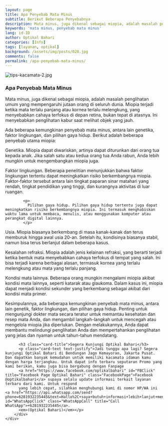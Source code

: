 ```yaml
---
layout: page
title: Apa Penyebab Mata Minus
subtitle: Berikut Beberapa Penyebabnya
description: Mata minus, juga dikenal sebagai miopia, adalah masalah penglihatan umum yang mempengaruhi jutaan orang di seluruh dunia
keywords: 'mata minus, penyebab mata minus'
lang: id-ID
author: Optikal Bahari
categories: [Info]
tags: [layanan, optikal]
background: /assets/img/posts/028.jpg
comments: false
permalink: /apa-penyebab-mata-minus/
---
```


<div class="card-deck mb-3">
    <div class="card shadow p-3 mb-5 bg-white rounded">
		    <img src="{{"/assets/img/posts/periksa-mata/periksa-mata-gratis-optikal-bahari-14.jpg" | relative_url }}" class="card-img-top" alt="tips-kacamata-2.jpg">
        <div class="card-body">      
            <h3 class="card-title">Apa Penyebab Mata Minus</h3>
            <p class="card-text text-justify">
              Mata minus, juga dikenal sebagai miopia, adalah masalah penglihatan umum yang mempengaruhi jutaan orang di seluruh dunia. Miopia terjadi ketika mata terlalu panjang atau kornea terlalu melengkung, yang menyebabkan cahaya terfokus di depan retina, bukan tepat di atasnya. Ini menyebabkan penglihatan kabur saat melihat objek yang jauh.
            </p>
            <p>
              Ada beberapa kemungkinan penyebab mata minus, antara lain genetika, faktor lingkungan, dan pilihan gaya hidup. Berikut adalah beberapa penyebab utama miopia:
            </p>
            <p>
            Genetika. Miopia dapat diwariskan, artinya dapat diturunkan dari orang tua kepada anak. Jika salah satu atau kedua orang tua Anda rabun, Anda lebih mungkin untuk mengembangkan miopia juga.
            </p>
            <p>
            Faktor lingkungan. Beberapa penelitian menunjukkan bahwa faktor lingkungan tertentu dapat meningkatkan risiko berkembangnya miopia. Faktor-faktor tersebut antara lain tingkat paparan sinar matahari yang rendah, tingkat pendidikan yang tinggi, dan kurangnya aktivitas di luar ruangan.
            </p>

            <p>
              Pilihan gaya hidup. Pilihan gaya hidup tertentu juga dapat meningkatkan risiko berkembangnya miopia. Ini termasuk menghabiskan waktu lama untuk membaca, menulis, atau menggunakan komputer atau perangkat digital lainnya.
            </p>

  <p>Usia. Miopia biasanya berkembang di masa kanak-kanak dan terus memburuk hingga awal usia 20-an. Setelah itu, kondisinya biasanya stabil, namun bisa terus berlanjut dalam beberapa kasus.</p>

  <p>Kesalahan refraksi. Miopia adalah jenis kelainan refraksi, yang berarti terjadi ketika bentuk mata menyebabkan cahaya terfokus di tempat yang salah. Ini bisa terjadi karena berbagai alasan, termasuk kornea yang terlalu melengkung atau mata yang terlalu panjang.</p>

  <p>Kondisi mata lainnya. Beberapa orang mungkin mengalami miopia akibat kondisi mata lainnya, seperti katarak atau glaukoma. Dalam kasus ini, miopia dapat menjadi kondisi sekunder yang berkembang sebagai akibat dari kondisi mata primer.</p>

  <p>Kesimpulannya, ada beberapa kemungkinan penyebab mata minus, antara lain genetik, faktor lingkungan, dan pilihan gaya hidup. Penting untuk mengunjungi dokter mata secara teratur untuk memantau kesehatan dan resep mata Anda, dan mengambil langkah-langkah untuk mencegah atau mengelola miopia jika diperlukan. Dengan melakukannya, Anda dapat membantu melindungi penglihatan Anda dan mempertahankan penglihatan yang jelas dan nyaman untuk tahun-tahun mendatang.</p>

        
          <h3 class="card-title">Segera Kunjungi Optikal Bahari</h3>
          <p class="card-text text-justify">Jadi tunggu apa lagi? Segera kunjungi Optikal Bahari di Bendungan Jago Kemayoran, Jakarta Pusat. Dan dapatkan banyak kemudahan untuk memiliki kacamata idaman kamu dengan harga terjangkau. Untuk dapat info terbaru seputaran Promo yang kami berikan, kamu juga bisa bergabung dengan Fanpage
          <a href="https://www.facebook.com/optikalbahari" id="FBClick" title="Facebook Page Optikal Bahari" class="FacebookPage">Facebook @optikalbahari</a> supaya selalu update informasi terkait layanan terbaru dari kami. Untuk respond
          yang lebih cepat, silahkan menghubungi kami di nomor HP/WA ini <a href="https://api.whatsapp.com/send?phone=6281932235445&text=Hallo%2C+saya+butuh+informasi+lebih+lanjut+mengenai+Optikal+Bahari" id="WhatsAppClick" class="WhatsAppCall" title="Call WhatsApp">+6281932235445</a>.
          <em>(Optikal Bahari)</em></p>    
        </div> 
    </div>
  </div>
